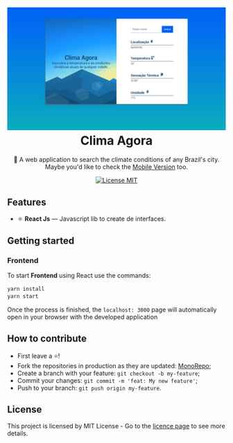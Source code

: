 <h1 align="center">
  <img src="./github_files/climaagora.png" alt="To Do List" width="700">
<br>
Clima Agora
</h1>

<p align="center"> 🚀 A web application to search the climate conditions of any Brazil's city. Maybe you'd like to check the <a href="https://github.com/guilhermeorcezi/ClimaAgora-mobile">Mobile Version</a> too.
<p align="center">
  <a href="https://opensource.org/licenses/MIT">
    <img src="https://img.shields.io/badge/License-MIT-blue.svg" alt="License MIT">
  </a>
</p>

## Features

- ⚛️ **React Js** — Javascript lib to create de interfaces.

## Getting started

### Frontend
To start **Frontend** using React use the commands:
```bash
yarn install
yarn start
```
Once the process is finished, the `localhost: 3000` page will automatically open in your browser with the developed application

## How to contribute
- First leave a ⭐!
- Fork the repositories in production as they are updated: <a href="https://github.com/guilhermeorcezi/todolist"> MonoRepo;</a>
- Create a branch with your feature: `git checkout -b my-feature`;
- Commit your changes: `git commit -m 'feat: My new feature'`;
- Push to your branch: `git push origin my-feature`.

## License

This project is licensed by MIT License - Go to the [licence page](https://opensource.org/licenses/MIT) to see more details.
